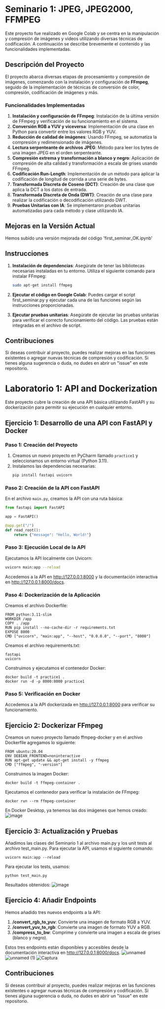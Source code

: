 # Seminario 1:  JPEG, JPEG2000, FFMPEG
Este proyecto fue realizado en Google Colab y se centra en la manipulación y compresión de imágenes y videos utilizando diversas técnicas de codificación. A continuación se describe brevemente el contenido y las funcionalidades implementadas.

## Descripción del Proyecto

El proyecto abarca diversas etapas de procesamiento y compresión de imágenes, comenzando con la instalación y configuración de **FFmpeg**, seguido de la implementación de técnicas de conversión de color, compresión, codificación de imágenes y más.

### Funcionalidades Implementadas

1. **Instalación y configuración de FFmpeg**: Instalación de la última versión de FFmpeg y verificación de su funcionamiento en el sistema.
2. **Conversión RGB a YUV y viceversa**: Implementación de una clase en Python para convertir entre los valores RGB y YUV.
3. **Reducción de calidad de imágenes**: Usando FFmpeg, se automatiza la compresión y redimensionado de imágenes.
4. **Lectura serpenteante de archivos JPEG**: Método para leer los bytes de una imagen JPEG en el orden serpenteante.
5. **Compresión extrema y transformación a blanco y negro**: Aplicación de compresión de alta calidad y transformación a escala de grises usando FFmpeg.
6. **Codificación Run-Length**: Implementación de un método para aplicar la codificación de longitud de corrida a una serie de bytes.
7. **Transformada Discreta de Coseno (DCT)**: Creación de una clase que aplica la DCT a los datos de entrada.
8. **Transformada Discreta de Onda (DWT)**: Creación de una clase para realizar la codificación o decodificación utilizando DWT.
9. **Pruebas Unitarias con IA**: Se implementaron pruebas unitarias automatizadas para cada método y clase utilizando IA.

## Mejoras en la Versión Actual

Hemos subido una versión mejorada del código 'first_seminar_OK.ipynb'


## Instrucciones

1. **Instalación de dependencias**: Asegúrate de tener las bibliotecas necesarias instaladas en tu entorno. Utiliza el siguiente comando para instalar FFmpeg:

   ```bash
   sudo apt-get install ffmpeg
2. **Ejecutar el código en Google Colab**: Puedes cargar el script first_seminar.py y ejecutar cada una de las funciones según las instrucciones proporcionadas.

3. **Ejecutar pruebas unitarias**: Asegúrate de ejecutar las pruebas unitarias para verificar el correcto funcionamiento del código. Las pruebas están integradas en el archivo de script.

## Contribuciones
Si deseas contribuir al proyecto, puedes realizar mejoras en las funciones existentes o agregar nuevas técnicas de compresión y codificación. Si tienes alguna sugerencia o duda, no dudes en abrir un "issue" en este repositorio.





# Laboratorio 1: API and Dockerization
Este proyecto cubre la creación de una API básica utilizando FastAPI y su dockerización para permitir su ejecución en cualquier entorno.

## Ejercicio 1: Desarrollo de una API con FastAPI y Docker

### Paso 1: Creación del Proyecto
1. Creamos un nuevo proyecto en PyCharm llamado `practice1` y seleccionamos un entorno virtual (Python 3.11).
2. Instalamos las dependencias necesarias:
   ```bash
   pip install fastapi uvicorn
   
### Paso 2: Creación de la API con FastAPI
En el archivo `main.py`, creamos la API con una ruta básica:

```python
from fastapi import FastAPI

app = FastAPI()

@app.get("/")
def read_root():
    return {"message": "Hello, World!"}
```
### Paso 3: Ejecución Local de la API
Ejecutamos la API localmente con Uvicorn:

```bash
uvicorn main:app --reload
```
Accedemos a la API en http://127.0.0.1:8000 y la documentación interactiva en http://127.0.0.1:8000/docs.

### Paso 4: Dockerización de la Aplicación
Creamos el archivo Dockerfile:
```
FROM python:3.11-slim
WORKDIR /app
COPY . /app
RUN pip install --no-cache-dir -r requirements.txt
EXPOSE 8000
CMD ["uvicorn", "main:app", "--host", "0.0.0.0", "--port", "8000"]
```

Creamos el archivo requirements.txt:
```
fastapi
uvicorn
```
Construimos y ejecutamos el contenedor Docker:
```
docker build -t practice1 .
docker run -d -p 8000:8000 practice1
```
### Paso 5: Verificación en Docker
Accedemos a la API dockerizada en http://127.0.0.1:8000 para verificar su funcionamiento.

## Ejercicio 2: Dockerizar FFmpeg
Creamos un nuevo proyecto llamado ffmpeg-docker y en el archivo Dockerfile agregamos lo siguiente:
```
FROM ubuntu:20.04
ENV DEBIAN_FRONTEND=noninteractive
RUN apt-get update && apt-get install -y ffmpeg
CMD ["ffmpeg", "-version"]
```
Construimos la imagen Docker:
```
docker build -t ffmpeg-container .
```
Ejecutamos el contenedor para verificar la instalación de FFmpeg:
```
docker run --rm ffmpeg-container
```
En Docker Desktop, ya tenemos las dos imágenes que hemos creado:
![image](https://github.com/user-attachments/assets/e6a663b1-5d32-4555-a6bb-f180e8130250)

## Ejercicio 3: Actualización y Pruebas
Añadimos las clases del Seminario 1 al archivo main.py y los unit tests al archivo test_main.py.
Para ejecutar la API, usamos el siguiente comando:
```
uvicorn main:app --reload
```
Para ejecutar los tests, usamos:
```
python test_main.py
```
Resultados obtenidos:
![image](https://github.com/user-attachments/assets/ab3cb570-0185-44b1-a4f3-89d25bb1dbe2)

## Ejercicio 4: Añadir Endpoints
Hemos añadido tres nuevos endpoints a la API:

1. **/convert_rgb_to_yuv**: Convierte una imagen de formato RGB a YUV.
2. **/convert_yuv_to_rgb**: Convierte una imagen de formato YUV a RGB.
3. **/compress_to_bw**: Comprime y convierte una imagen a escala de grises (blanco y negro).
   
Estos tres endpoints están disponibles y accesibles desde la documentación interactiva en http://127.0.0.1:8000/docs.
![unnamed](https://github.com/user-attachments/assets/791cdfb1-28f3-4922-b100-9ee3600898db)
![unnamed (1)](https://github.com/user-attachments/assets/9357d6f4-ee5f-4261-9768-d7bf55b2429c)
![Captura](https://github.com/user-attachments/assets/e96094be-daa0-4de1-b564-34d7bbce2325)


## Contribuciones
Si deseas contribuir al proyecto, puedes realizar mejoras en las funciones existentes o agregar nuevas técnicas de compresión y codificación. Si tienes alguna sugerencia o duda, no dudes en abrir un "issue" en este repositorio.
